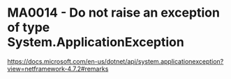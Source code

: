 # MA0014 - Do not raise an exception of type System.ApplicationException

https://docs.microsoft.com/en-us/dotnet/api/system.applicationexception?view=netframework-4.7.2#remarks